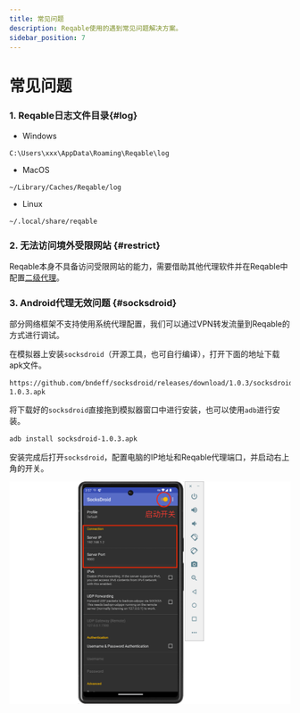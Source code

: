 ```yaml
---
title: 常见问题
description: Reqable使用的遇到常见问题解决方案。
sidebar_position: 7
---
```


# 常见问题

### 1. Reqable日志文件目录{#log}

- Windows
```
C:\Users\xxx\AppData\Roaming\Reqable\log
```
- MacOS
```
~/Library/Caches/Reqable/log
```
- Linux
```
~/.local/share/reqable
```

### 2. 无法访问境外受限网站 {#restrict}

Reqable本身不具备访问受限网站的能力，需要借助其他代理软件并在Reqable中配置[二级代理](../capture/proxy#secondary)。

### 3. Android代理无效问题 {#socksdroid}

部分网络框架不支持使用系统代理配置，我们可以通过VPN转发流量到Reqable的方式进行调试。

在模拟器上安装`socksdroid`（开源工具，也可自行编译），打开下面的地址下载apk文件。

```
https://github.com/bndeff/socksdroid/releases/download/1.0.3/socksdroid-1.0.3.apk
```

将下载好的`socksdroid`直接拖到模拟器窗口中进行安装，也可以使用`adb`进行安装。
```bash
adb install socksdroid-1.0.3.apk
```
安装完成后打开`socksdroid`，配置电脑的IP地址和Reqable代理端口，并启动右上角的开关。

![](arts/socksdroid.png)